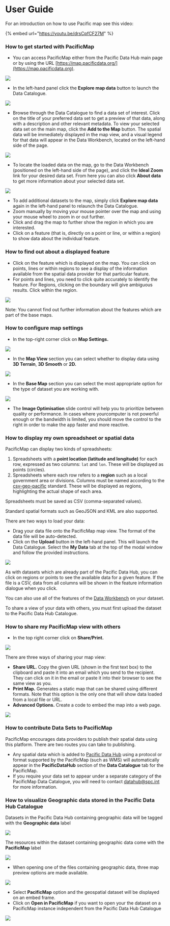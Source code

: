 # User Guide

For an introduction on how to use Pacific map see this video:

{% embed url="https://youtu.be/drsCpfCF27M" %}

### How to get started with PacificMap

* You can access PacificMap either from the Pacific Data Hub main page or by using the URL [https://map.pacificdata.org/](https://map.pacificdata.org).

![](<../.gitbook/assets/image (60).png>)

* In the left-hand panel click the **Explore map data** button to launch the Data Catalogue.

![](<../.gitbook/assets/image (61).png>)

* Browse through the Data Catalogue to find a data set of interest. Click on the title of your preferred data set to get a preview of that data, along with a description and other relevant metadata. To view your selected data set on the main map, click the **Add to the Map** button. The spatial data will be immediately displayed in the map view, and a visual legend for that data will appear in the Data Workbench, located on the left-hand side of the page.

![](<../.gitbook/assets/image (62).png>)

* To locate the loaded data on the map, go to the Data Workbench (positioned on the left-hand side of the page), and click the **Ideal Zoom** link for your desired data set. From here you can also click **About data** to get more information about your selected data set.

![](<../.gitbook/assets/image (63).png>)

* To add additional datasets to the map, simply click **Explore map data** again in the left-hand panel to relaunch the Data Catalogue.
* Zoom manually by moving your mouse pointer over the map and using your mouse wheel to zoom in or out further.
* Click and drag the map to further show the region in which you are interested.
* Click on a feature (that is, directly on a point or line, or within a region) to show data about the individual feature.

### How to find out about a displayed feature

* Click on the feature which is displayed on the map. You can click on points, lines or within regions to see a display of the information available from the spatial data provider for that particular feature.
* For points and lines, you need to click quite accurately to identify the feature. For Regions, clicking on the boundary will give ambiguous results. Click within the region.

![](<../.gitbook/assets/image (64).png>)

Note: You cannot find out further information about the features which are part of the base maps.

### How to configure map settings

* In the top-right corner click on **Map Settings.**

![](<../.gitbook/assets/image (66).png>)

* In the **Map View** section you can select whether to display data using **3D Terrain**, **3D Smooth** or **2D.**

![](<../.gitbook/assets/image (67).png>)

* In the **Base Map** section you can select the most appropriate option for the type of dataset you are working with.

![](<../.gitbook/assets/image (69).png>)

* The **Image Optimisation** slide control will help you to prioritize between quality or performance. In cases where yourcomputer is not powerful enough or the bandwidth is limited, you should move the control to the right in order to make the app faster and more reactive. &#x20;

### How to display my own spreadsheet or spatial data

PacificMap can display two kinds of spreadsheets:

1. Spreadsheets with a **point location (latitude and longitude)** for each row, expressed as two columns: `lat` and `lon`. These will be displayed as points (circles).
2. Spreadsheets where each row refers to a **region** such as a local government area or divisions. Columns must be named according to the [csv-geo-pacific](https://github.com/PacificCommunity/csv-geo-pacific) standard. These will be displayed as regions, highlighting the actual shape of each area.

Spreadsheets must be saved as CSV (comma-separated values).

Standard spatial formats such as GeoJSON and KML are also supported.

There are two ways to load your data:

* Drag your data file onto the PacificMap map view. The format of the data file will be auto-detected.
* Click on the **Upload** button in the left-hand panel. This will launch the Data Catalogue. Select the **My Data** tab at the top of the modal window and follow the provided instructions.

![](<../.gitbook/assets/image (70).png>)

As with datasets which are already part of the Pacific Data Hub, you can click on regions or points to see the available data for a given feature. If the file is a CSV, data from all columns will be shown in the feature information dialogue when you click.

You can also use all of the features of the [Data Workbench](https://map.pacificdata.org/help/data-workbench.html) on your dataset.

To share a view of your data with others, you must first upload the dataset to the Pacific Data Hub Catalogue.&#x20;

### How to share my PacificMap view with others

* In the top right corner click on **Share/Print.**

![](<../.gitbook/assets/image (71).png>)

There are three ways of sharing your map view:

* **Share URL.** Copy the given URL (shown in the first text box) to the clipboard and paste it into an email which you send to the recipient. They can click on it in the email or paste it into their browser to see the same view as you.
* **Print Map.** Generates a static map that can be shared using different formats. Note that this option is the only one that will show data loaded from a local file or URL.
* **Advanced Options.** Create a code to embed the map into a web page.

![](<../.gitbook/assets/image (72).png>)

### How to contribute Data Sets to PacificMap

PacificMap encourages data providers to publish their spatial data using this platform. There are two routes you can take to publishing.

* Any spatial data which is added to [Pacific Data Hub](https://pacificdata.org) using a protocol or format supported by the PacificMap (such as WMS) will automatically appear in the **PacificDataHub** section of the **Data Catalogue** tab for the PacificMap.
* If you require your data set to appear under a separate category of the PacificMap Data Catalogue, you will need to contact  [datahub@spc.int](mailto:datahub@spc.int) for more information.&#x20;

### How to visualize Geographic data stored in the Pacific Data Hub Catalogue&#x20;

Datasets in the Pacific Data Hub containing geographic data will be tagged with the **Geographic data** label

![](<../.gitbook/assets/image (73).png>)

The resources within the dataset containing geographic data come with the **PacificMap** label&#x20;

![](<../.gitbook/assets/image (74).png>)

* When opening one of the files containing geographic data, three map preview options are made available.

![](<../.gitbook/assets/image (75).png>)

* Select **PacificMap** option and the geospatial dataset will be displayed on an embed frame.
* Click on **Open in PacificMap** if you want to open your the dataset on a PacificMap instance independent from the Pacific Data Hub Catalogue

![](<../.gitbook/assets/image (79).png>)
